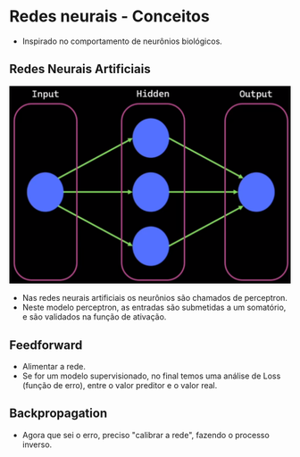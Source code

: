 # Redes neurais - Conceitos
- Inspirado no comportamento de neurônios biológicos.


## Redes Neurais Artificiais
![alt text](/teoria/1-classificacao/redes-neurais/images/image.png)

- Nas redes neurais artificiais os neurônios são chamados de perceptron.
- Neste modelo perceptron, as entradas são submetidas a um somatório, e são validados na função de ativação.

## Feedforward
- Alimentar a rede.
- Se for um modelo supervisionado, no final temos uma análise de Loss (função de erro), entre o valor preditor e o valor real.
 
## Backpropagation
- Agora que sei o erro, preciso "calibrar a rede", fazendo o processo inverso. 
